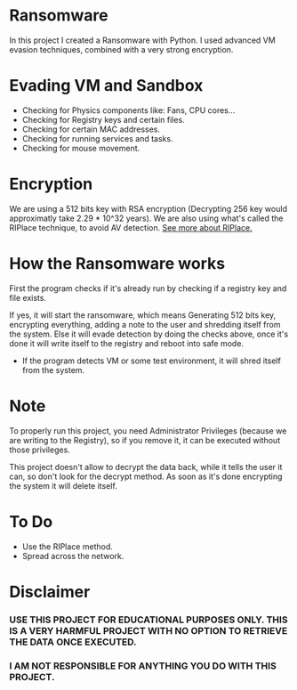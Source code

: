 # Ransomware
In this project I created a Ransomware with Python.
I used advanced VM evasion techniques, combined with a very strong encryption.

# Evading VM and Sandbox
* Checking for Physics components like: Fans, CPU cores...
* Checking for Registry keys and certain files.
* Checking for certain MAC addresses.
* Checking for running services and tasks.
* Checking for mouse movement.

# Encryption
We are using a 512 bits key with RSA encryption (Decrypting 256 key would approximatly take 2.29 * 10^32 years).
We are also using what's called the RIPlace technique, to avoid AV detection.
[See more about RIPlace.](https://www.bleepingcomputer.com/news/security/new-riplace-bypass-evades-windows-10-av-ransomware-protection/)

# How the Ransomware works
First the program checks if it's already run by checking if a registry key and file exists.

If yes, it will start the ransomware, which means Generating 512 bits key, encrypting everything, adding a note to the user and shredding itself from the system.
Else it will evade detection by doing the checks above, once it's done it will write itself to the registry and reboot into safe mode.

* If the program detects VM or some test environment, it will shred itself from the system.

# Note
To properly run this project, you need Administrator Privileges (because we are writing to the Registry), so if you remove it, it can be executed without those privileges.

This project doesn't allow to decrypt the data back, while it tells the user it can, so don't look for the decrypt method.
As soon as it's done encrypting the system it will delete itself.

# To Do
* Use the RIPlace method.
* Spread across the network.

# Disclaimer
### USE THIS PROJECT FOR EDUCATIONAL PURPOSES ONLY. THIS IS A VERY HARMFUL PROJECT WITH NO OPTION TO RETRIEVE THE DATA ONCE EXECUTED.
### I AM NOT RESPONSIBLE FOR ANYTHING YOU DO WITH THIS PROJECT.
